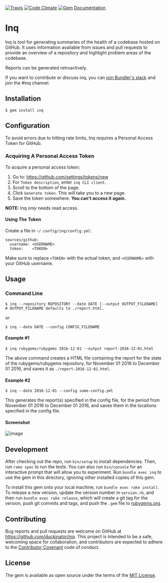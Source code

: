 [![Travis](https://img.shields.io/travis/duckinator/inq.svg)](https://travis-ci.org/duckinator/inq)
[![Code Climate](https://img.shields.io/codeclimate/github/duckinator/inq.svg)](https://codeclimate.com/github/duckinator/inq)
[![Gem](https://img.shields.io/gem/v/inq.svg)](https://rubygems.org/gems/inq)
[Documentation](https://how-is.github.io)

# Inq

Inq is tool for generating summaries of the health of a codebase hosted on GitHub. It uses information available from issues and pull requests to provide an overview of a repository and highlight problem areas of the codebase.

Reports can be generated retroactively.

If you want to contribute or discuss inq, you can [join Bundler's slack](http://slack.bundler.io/) and join the #inq channel.

## Installation

    $ gem install inq

## Configuration

To avoid errors due to hitting rate limits, Inq requires a Personal
Access Token for GitHub.

### Acquiring A Personal Access Token

To acquire a personal access token:

1. Go to: https://github.com/settings/tokens/new
2. For `Token description`, enter `inq CLI client`.
3. Scroll to the bottom of the page.
4. Click `Generate token`. This will take you to a new page.
5. Save the token somewhere. **You can't access it again.**

**NOTE:** Inq _only_ needs read access.

#### Using The Token

Create a file in `~/.config/inq/config.yml`:

```
sources/github:
  username: <USERNAME>
  token:    <TOKEN>
```

Make sure to replace `<TOKEN>` with the actual token, and `<USERNAME>`
with your GitHub username.

## Usage

### Command Line

    $ inq --repository REPOSITORY --date DATE [--output OUTPUT_FILENAME]
    # OUTPUT_FILENAME defaults to ./report.html.

or

    $ inq --date DATE --config CONFIG_FILENAME

#### Example \#1

    $ inq rubygems/rubygems 2016-12-01 --output report-2016-12-01.html

The above command creates a HTML file containing the report for the state of
the rubygems/rubygems repository, for November 01 2016 to
December 01 2016, and saves it as `./report-2016-12-01.html`.

#### Example \#2

    $ inq --date 2016-12-01 --config some-config.yml

This generates the report(s) specified in the config file, for the period
from November 01 2016 to December 01 2016, and saves them in the
locations specified in the config file.

#### Screenshot

![image](https://user-images.githubusercontent.com/211/55504154-89284180-5650-11e9-9a13-e03e9b83c749.png)

## Development

After checking out the repo, run `bin/setup` to install dependencies. Then, run `rake spec` to run the tests. You can also run `bin/console` for an interactive prompt that will allow you to experiment. Run `bundle exec inq` to use the gem in this directory, ignoring other installed copies of this gem.

To install this gem onto your local machine, run `bundle exec rake install`. To release a new version, update the version number in `version.rb`, and then run `bundle exec rake release`, which will create a git tag for the version, push git commits and tags, and push the `.gem` file to [rubygems.org](https://rubygems.org).

## Contributing

Bug reports and pull requests are welcome on GitHub at https://github.com/duckinator/inq. This project is intended to be a safe, welcoming space for collaboration, and contributors are expected to adhere to the [Contributor Covenant](http://contributor-covenant.org) code of conduct.

## License

The gem is available as open source under the terms of the [MIT License](http://opensource.org/licenses/MIT).
